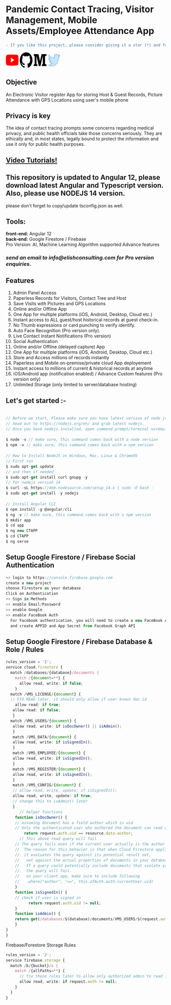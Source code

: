 # Pandemic Contact Tracing, Visitor Management, Mobile Assets/Employee Attendance App

```diff
- If you like this project, please consider giving it a star (*) and follow me at GitHub & YouTube.
```
[<img src="https://github.com/AmitXShukla/AmitXShukla.github.io/blob/master/assets/icons/youtube.svg" width=40 height=50>](https://youtube.com/AmitShukla_AI)
[<img src="https://github.com/AmitXShukla/AmitXShukla.github.io/blob/master/assets/icons/github.svg" width=40 height=50>](https://github.com/AmitXShukla)
[<img src="https://github.com/AmitXShukla/AmitXShukla.github.io/blob/master/assets/icons/medium.svg" width=40 height=50>](https://medium.com/@Amit_Shukla)
[<img src="https://github.com/AmitXShukla/AmitXShukla.github.io/blob/master/assets/icons/twitter_1.svg" width=40 height=50>](https://twitter.com/ashuklax)


## Objective
An Electronic Visitor register App for storing Host & Guest Records, Picture Attendance with GPS Locations using user's mobile phone

## Privacy is key
The idea of contact tracing prompts some concerns regarding medical privacy, and public health officials take those concerns seriously.
They are ethically and, in most states, legally bound to protect the information and use it only for public health purposes.

<h2><a href="https://www.youtube.com/playlist?list=PLp0TENYyY8lHnfxOOzZ_hTnPF8Hh3eKDo">Video Tutorials!</a></h2>
<h2>This repository is updated to Angular 12, please download latest Angular and Typescript version.
Also, please use NODEJS 14 version.</h2>

please don't forget to copy/update tsconfig.json as well.

<h2>Tools: </h2>
<b>front-end:</b> Angular 12<br/>
<b>back-end:</b> Google Firestore / Firebase<br/>
Pro Version: AI, Machine Learning Algorithm supported Advance features<br/>
<h3><i>send an email to info@elishconsulting.com for Pro version enquiries.</i></h3>
<h2>Features</h2>
<ol>
<li>Admin Panel Access</li>
<li>Paperless Records for Visitors, Contact Tree and Host</li>
<li>Save Visits with Pictures and GPS Locations</li>
<li>Online and/or Offline App</li>
<li>One App for multiple platforms (iOS, Android, Desktop, Cloud etc.)</li>
<li>Instant access to ALL guest/host historical records at guest check-in.</li>
<li>No Thumb expressions or card punching to verify identify.</li>
<li>Auto Face Recognition (Pro version only).</li>
<li>Live Contact instant Notifications (Pro version) </li>
<li>Social Authentication</li>
<li>Online and/or Offline (delayed capture) App</li>
<li>One App for multiple platforms (iOS, Android, Desktop, Cloud etc.)</li>
<li>Store and Access millions of records instantly</li>
<li>Paperless and Mobile on-premise/private cloud App deployement</li>
<li>Instant access to millions of current & historical records at anytime</li>
<li>iOS/Android app (notification enabled) / Advance Custom features (Pro version only)</li>
<li>Unlimited Storage (only limited to server/database hosting)</li>
</ol>

<h2>Let's get started :-</h2>

```ts

// Before we start, Please make sure you have latest version of node js installed.
// head out to https://nodejs.org/en/ and grab latest nodejs.
// Once you have nodejs installed, open command prompt/terminal window.

$ node -v // make sure, this command comes back with a node version
$ npm -v // make sure, this command comes back with a npm version

// How to Install NodeJS on Windows, Mac, Linux & ChromeOS
// First run
$ sudo apt-get update
// and then if needed
$ sudo apt-get install curl gnupg -y
// for nodejs version 14
$ curl -sL https://deb.nodesource.com/setup_14.x | sudo -E bash -
$ sudo apt-get install -y nodejs

// Install Angular CLI
$ npm install -g @angular/cli
$ ng -v // make sure, this command comes back with a npm version
$ mkdir app
$ cd app
$ ng new CTAPP
$ cd CTAPP
$ ng serve

```
<h2> Setup Google Firestore / Firebase Social Authentication</h2>

```ts
>> login to https://console.firebase.google.com
create a new project
choose Firestore as your database
Click on Authentication
>> Sign in Methods
>> enable Email/Password
>> enable Google
>> enable FaceBook Auth
  For Facebook authentication, you will need to create a new FaceBook App
  and create APPID and App Secret from Facebook Graph API
```
<h2> Setup Google Firestore / Firebase Database & Role / Rules</h2>

```ts
rules_version = '2';
service cloud.firestore {
  match /databases/{database}/documents {
    match /{document=**} {
      allow read, write: if false;
    }
  match /VMS_LICENSE/{document} {
  // FIX READ later, it should only allow if user knows doc id
  	allow read: if true;
   allow read: if false;
   }
  match /VMS_USERS/{document} {
   allow read, write: if isDocOwner() || isAdmin();
   }
   match /VMS_DATA/{document} {
   allow read, write: if isSignedIn();
   }
   match /VMS_EMPLOYEE/{document} {
   allow read, write: if isSignedIn();
   }
   match /VMS_REGISTER/{document} {
   allow read, write: if isSignedIn();
   }
   match /VMS_CONFIG/{document} {
   // allow read, write, update: if isSignedIn();
   allow read, write, update: if true;
   // change this to isAdmin() later
   }
      // helper functions
    function isDocOwner() {
    // assuming document has a field author which is uid
    // Only the authenticated user who authored the document can read or write
    	return request.auth.uid == resource.data.author;
      // This above read query will fail
    // The query fails even if the current user actually is the author of every story document.
    //  The reason for this behavior is that when Cloud Firestore applies your security rules, 
    //  it evaluates the query against its potential result set,
    //   not against the actual properties of documents in your database. 
    //   If a query could potentially include documents that violate your security rules, 
    //   the query will fail.
    //   on your client app, make sure to include following
    //   .where("author", "==", this.afAuth.auth.currentUser.uid)
    }
    function isSignedIn() {
    // check if user is signed in
          return request.auth.uid != null;
    }
    function isAdmin() {
    return get(/databases/$(database)/documents/VMS_USERS/$(request.auth.uid)).data.isAdmin == true;
    }
}
}
```

Firebase/Forestore Storage Rules
```ts
rules_version = '2';
service firebase.storage {
  match /b/{bucket}/o {
    match /{allPaths=**} {
      // fix these rules later to allow only authorized admin to read images
      allow read, write: if request.auth != null;
    }
  }
}
```